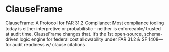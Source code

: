 # ClauseFrame
ClauseFrame: A Protocol for FAR 31.2 Compliance:  Most compliance tooling today is either interpretive or probabilistic - neither is enforceable/ trusted at audit time.  ClauseFrame changes that.  It’s the 1st  open-source, schema-driven logic engine for federal cost allowability under FAR 31.2 &amp; SF 1408— for audit readiness w/ clause citations.
